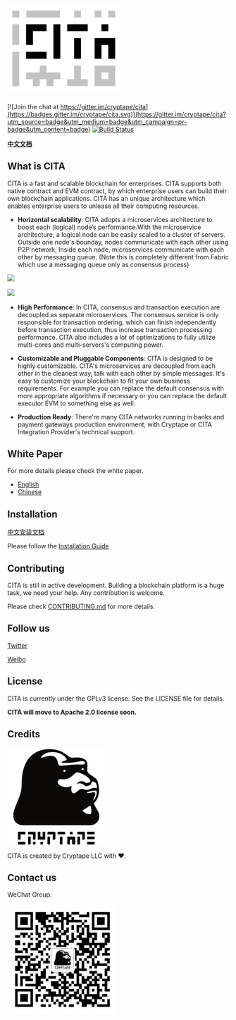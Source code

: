 # <img src="https://github.com/cryptape/assets/blob/master/CITA-logo.png?raw=true" width="256">

[![Join the chat at https://gitter.im/cryptape/cita](https://badges.gitter.im/cryptape/cita.svg)](https://gitter.im/cryptape/cita?utm_source=badge&utm_medium=badge&utm_campaign=pr-badge&utm_content=badge) [![Build Status](https://travis-ci.org/cryptape/cita.svg?branch=master)](https://travis-ci.org/cryptape/cita)

**[中文文档](http://cita.readthedocs.io/zh_CN/latest/)**

## What is CITA

CITA is a fast and scalable blockchain for enterprises. CITA supports both native contract and EVM contract, by which enterprise users can build their own blockchain applications. CITA has an unique architecture which enables enterprise users to unlease all their computing resources.

- **Horizontal scalability**: CITA adopts a microservices architecture to boost each (logical) node’s performance.With the microservice architecture, a logical node can be easily scaled to a cluster of servers. Outside one node's bounday, nodes communicate with each other using P2P network; Inside each node, microservices communicate with each other by messaging queue. (Note this is completely different from Fabric which use a messaging queue only as consensus process)

![](https://github.com/cryptape/cita-whitepaper/blob/master/en/cita-network.png?raw=true)

![](https://github.com/cryptape/cita-whitepaper/blob/master/en/cita-parallel.png?raw=true)

- **High Performance**: In CITA, consensus and transaction execution are decoupled as separate microservices. The consensus service is only responsible for transaction ordering, which can finish independently before transaction execution, thus increase transaction processing performance. CITA also includes a lot of optimizations to fully utilize multi-cores and multi-servers's computing power.

- **Customizable and Pluggable Components**: CITA is designed to be highly customizable. CITA's microservices are decoupled from each other in the cleanest way, talk with each other by simple messages. It's easy to customize your blockchain to fit your own business requirements. For example you can replace the default consensus with more appropriate algorithms if necessary or you can replace the default executor EVM to something else as well.

- **Production Ready**: There're many CITA networks running in banks and payment gateways production environment, with Cryptape or CITA Integration Provider's technical support.

## White Paper

For more details please check the white paper.

- [English](https://github.com/cryptape/cita-whitepaper/blob/master/en/technical-whitepaper.md)
- [Chinese](https://github.com/cryptape/cita-whitepaper/blob/master/zh/technical-whitepaper.md)

## Installation

[中文安装文档](http://cita.readthedocs.io/zh_CN/latest/getting_started.html)

Please follow the [Installation Guide](https://github.com/cryptape/cita/wiki/Installation)

## Contributing

CITA is still in active development. Building a blockchain platform is a huge task, we need your help. Any contribution is welcome.

Please check [CONTRIBUTING.md](CONTRIBUTING.md) for more details.

## Follow us

[Twitter](https://twitter.com/Cryptape)

[Weibo](http://weibo.com/u/6307204864)

## License

CITA is currently under the GPLv3 license. See the LICENSE file for details.

**CITA will move to Apache 2.0 license soon.**

## Credits

<img src="https://github.com/cryptape/assets/blob/master/cryptape-thinking-ape.png?raw=true">

CITA is created by Cryptape LLC with :heart:.

## Contact us

WeChat Group:

<img src="https://github.com/cryptape/assets/blob/master/cryptape-wechat.jpeg?raw=true" width="250">
